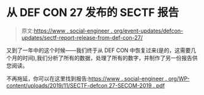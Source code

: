 # 从 DEF CON 27 发布的 SECTF 报告

> 原文:[https://www . social-engineer . org/event-updates/defcon-updates/sectf-report-release-from-def-con-27/](https://www.social-engineer.org/event-updates/defcon-updates/sectf-report-release-from-def-con-27/)

又到了一年中的这个时候——我们终于从 DEF CON 中恢复过来(是的，这需要几个月的时间),我们分析了所有的数据，处理了所有的数字，并制作了另一份报告供您阅读。

不再拖延，你可以在这里找到报告:[https://www . social-engineer . org/WP-content/uploads/2019/11/SECTF-defcon 27-SECOM-2019 . pdf](https://www.social-engineer.org/wp-content/uploads/2019/11/SECTF-DEFCON27-SECOM-2019.pdf)